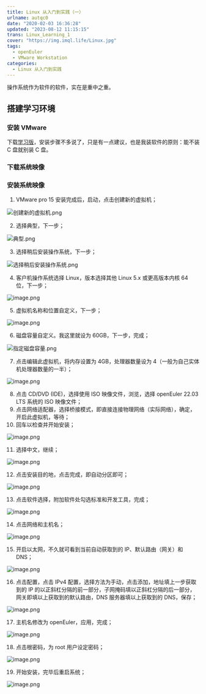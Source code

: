 ```yaml
---
title: Linux 从入门到实践（一）
urlname: autqc0
date: "2020-02-03 16:36:28"
updated: "2023-08-12 11:15:15"
trans: Linux_Learning_1
cover: "https://img.imql.life/Linux.jpg"
tags:
  - openEuler
  - VMware Workstation
categories:
  - Linux 从入门到实践
---
```


操作系统作为软件的软件，实在是重中之重。

<!-- more -->

## 搭建学习环境

### 安装 VMware

下载[学习版](https://www.52pojie.cn/thread-1026907-1-1.html)，安装步骤不多说了，只是有一点建议，也是我装软件的原则：能不装 C 盘就别装 C 盘。

### 下载系统映像

### 安装系统映像

1. VMware pro 15 安装完成后，启动，点击创建新的虚拟机；

![创建新的虚拟机.png](https://img.imql.life/illustrations/9b7ce21705bfd6a24278d49958b04155.png)

2. 选择典型，下一步；

![典型.png](https://img.imql.life/illustrations/94fb119b01d8f151a959257206833f7b.png)

3. 选择稍后安装操作系统，下一步；

![选择稍后安装操作系统.png](https://img.imql.life/illustrations/3f34c37ba95541e9b7fbc61b9c498517.png)

4. 客户机操作系统选择 Linux，版本选择其他 Linux 5.x 或更高版本内核 64 位，下一步；

![image.png](https://img.imql.life/illustrations/4b50e6b72986ed6843b83d6d4fe0f481.png)

5. 虚拟机名称和位置自定义，下一步；

![image.png](https://img.imql.life/illustrations/d77878a099831ba32ebd3940a3575dce.png)

6. 磁盘容量自定义。我这里就设为 60GB，下一步，完成；

![指定磁盘容量.png](https://img.imql.life/illustrations/504cfe03f47b8e03c108ff78627587d9.png)

7. 点击编辑此虚拟机，将内存设置为 4GB，处理器数量设为 4（一般为自己实体机处理器数量的一半）；

![image.png](https://img.imql.life/illustrations/47da15590f550014f7615d178196b944.png)

8. 点击 CD/DVD (IDE)，选择使用 ISO 映像文件，浏览，选择 openEuler 22.03 LTS 系统的 ISO 映像文件；
9. 点击网络适配器，选择桥接模式，即直接连接物理网络（实际网络），确定，开启此虚拟机，等待；
10. 回车以检查并开始安装；

![image.png](https://img.imql.life/illustrations/6b07f02b3b021e364a06292b59977081.png)

11. 选择中文，继续；

![image.png](https://img.imql.life/illustrations/6797bd8b78c71412d5449031339a4b89.png)

12. 点击安装目的地，点击完成，即自动分区即可；

![image.png](https://img.imql.life/illustrations/c2f7d189ffb11600fadc019214e20adf.png)

13. 点击软件选择，附加软件处勾选标准和开发工具，完成；

![image.png](https://img.imql.life/illustrations/2405c9dbba78750e2b928fab52c6cc78.png)

14. 点击网络和主机名；

![image.png](https://img.imql.life/illustrations/ac6841d48d3c406e28962f4d4f9076e6.png)

15. 开启以太网，不久就可看到当前自动获取到的 IP、默认路由（网关）和 DNS；

![image.png](https://img.imql.life/illustrations/9f5beeccf22d5bba5b6f13160e08f43c.png)

16. 点击配置，点击 IPv4 配置，选择方法为手动，点击添加，地址填上一步获取到的 IP 的以正斜杠分隔的前一部分，子网掩码填以正斜杠分隔的后一部分，网关即填以上获取到的默认路由，DNS 服务器填以上获取到的 DNS，保存；

![image.png](https://img.imql.life/illustrations/ddcea5d35b450cced0000d9aa053bc47.png)

17. 主机名修改为 openEuler，应用，完成；

![image.png](https://img.imql.life/illustrations/3406609ab132284d06ba4f96ea1dd891.png)

18. 点击根密码，为 root 用户设定密码；

![image.png](https://img.imql.life/illustrations/816b083f7419e1b30e41043e0d1f3fd5.png)

19. 开始安装，完毕后重启系统；

![image.png](https://img.imql.life/illustrations/276f53c45a2b2c0b51e63ff26570b42d.png)
